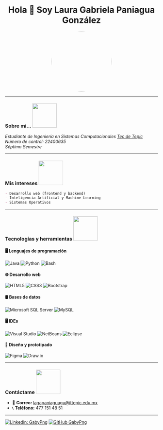 <h1 align="center">Hola 👋 Soy Laura Gabriela Paniagua González</h1>

<p align="center">
  <img src="https://avatars.githubusercontent.com/u/147105436?s=400&u=9795aa511f715908f96aa19cdd4582920f4a267f&v=4" width="200" style="border-radius:50%;">
</p>

---
### Sobre mi... <img src="https://media2.giphy.com/media/v1.Y2lkPTc5MGI3NjExNXRuM3I4bWRuc2xdenE5YnJibnplZW1xaHc2eHEwcTBseXR1bnNwOCZlcD12MV9pbnRlcm5hbF9naWZfYnlfaWQmY3Q9Zw/8t7lXR6Sep8zB6v7El/giphy.gif" width="80">

_Estudiante de Ingeniería en Sistemas Computacionales [Tec de Tepic](https://www.tepic.tecnm.mx/)_  
_Número de control: 22400635_  
_Séptimo Semestre_

---

### Mis intereses <img src="https://media0.giphy.com/media/v1.Y2lkPTc5MGI3NjExYW93MHFraGRodmViM3NvM3FkZnNseGpsZXF1ajVibmdtendjdGJuM3cZlcD12MV9pbnRlcm5hbF9naWZfYnlfaWQmY3Q9Zw/T5nP7Nwu5FzMc/giphy.gif" width="80">
```markdown
- Desarrollo web (frontend y backend)
- Inteligencia Artificial y Machine Learning
- Sistemas Operativos
```

---

### Tecnologías y herramientas <img src="https://media4.giphy.com/media/v1.Y2lkPTc5MGI3NjExc2x1Y2NnM3NmOThzenFlN3J6eGt4MzA3bGh1Mm9rZWtyOWR1dGZ5MyZlcD12MV9pbnRlcm5hbF9naWZfYnlfaWQmY3Q9Zw/xT5LMXA2FClO5yvy80/giphy.gif" width="80">
#### 🖥️ Lenguajes de programación
![Java](https://img.shields.io/badge/-Java-333?style=for-the-badge&logo=openjdk)
![Python](https://img.shields.io/badge/-Python-333?style=for-the-badge&logo=python)
![Bash](https://img.shields.io/badge/-Bash-333?style=for-the-badge&logo=gnu-bash)

#### 🌐 Desarrollo web
![HTML5](https://img.shields.io/badge/-HTML5-333?style=for-the-badge&logo=html5)
![CSS3](https://img.shields.io/badge/-CSS3-333?style=for-the-badge&logo=css3)
![Bootstrap](https://img.shields.io/badge/-Bootstrap-333?style=for-the-badge&logo=bootstrap)

#### 🛢️ Bases de datos
![Microsoft SQL Server](https://img.shields.io/badge/-SQL_Server-333?style=for-the-badge&logo=microsoft&logoColor=white)
![MySQL](https://img.shields.io/badge/-MySQL-333?style=for-the-badge&logo=mysql)

#### 🖥️ IDEs
![Visual Studio](https://img.shields.io/badge/-Visual_Studio-333?style=for-the-badge&logo=visual-studio)
![NetBeans](https://img.shields.io/badge/-NetBeans-333?style=for-the-badge)
![Eclipse](https://img.shields.io/badge/-Eclipse-333?style=for-the-badge)

#### 🎨 Diseño y prototipado
![Figma](https://img.shields.io/badge/-Figma-333?style=for-the-badge&logo=figma)
![Draw.io](https://img.shields.io/badge/-Draw.io-333?style=for-the-badge)


---

### Contáctame <img src="https://media1.giphy.com/media/v1.Y2lkPTc5MGI3NjExeXNta2ZiZXl3bDhoNDR5aTV5MGNuMW10empscnE5YjBjZDQxdzdvOSZlcD12MV9pbnRlcm5hbF9naWZfYnlfaWQmY3Q9Zw/GFeFpm1jZZD0m4wlQ3/giphy.gif" width="80">

- 📧 **Correo:** lagapaniaguagu@ittepic.edu.mx
- 📞 **Teléfono:** 477 151 48 51   
---

[![Linkedin: GabyPng](https://img.shields.io/badge/-laurapng-blue?style=flat-square&logo=Linkedin&logoColor=white&link=https://www.linkedin.com/in/laurapng/)](https://www.linkedin.com/in/laurapng/)
[![GitHub GabyPng](https://img.shields.io/github/followers/GabyPng?label=follow&style=social)](https://github.com/GabyPng)
